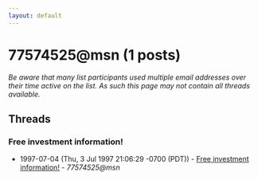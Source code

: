 ```yaml
---
layout: default
---
```


# 77574525@msn (1 posts)

_Be aware that many list participants used multiple email addresses over their time active on the list. As such this page may not contain all threads available._

## Threads

### Free investment information!
+ 1997-07-04 (Thu, 3 Jul 1997 21:06:29 -0700 (PDT)) - [Free investment information!](/archive/1997/07/8939cc8800e5fa07fdb059a155b44ee74f727849176f41750bce7b9c6d66678c) - _77574525@msn_

